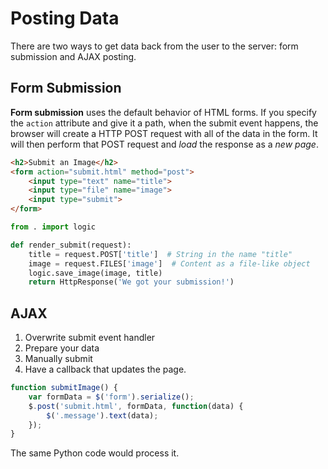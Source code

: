 # Posting Data
There are two ways to get data back from the user to the server: form submission and AJAX posting.

## Form Submission
**Form submission** uses the default behavior of HTML forms.
If you specify the `action` attribute and give it a path, when the submit event happens, the browser will create a HTTP POST request with all of the data in the form.
It will then perform that POST request and _load_ the response as a _new page_.
```html
<h2>Submit an Image</h2>
<form action="submit.html" method="post">
    <input type="text" name="title">
    <input type="file" name="image">
    <input type="submit">
</form>
```

```py
from . import logic

def render_submit(request):
    title = request.POST['title']  # String in the name "title"
    image = request.FILES['image']  # Content as a file-like object
    logic.save_image(image, title)
    return HttpResponse('We got your submission!')
```

## AJAX
1. Overwrite submit event handler
1. Prepare your data
1. Manually submit
1. Have a callback that updates the page.
```js
function submitImage() {
    var formData = $('form').serialize();
    $.post('submit.html', formData, function(data) {
        $('.message').text(data);
    });
}
```

The same Python code would process it.
